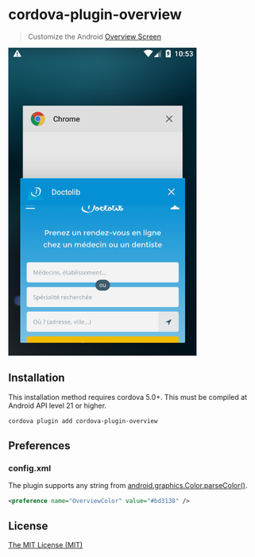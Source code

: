 # cordova-plugin-overview

> Customize the Android [Overview Screen](https://www.bignerdranch.com/blog/polishing-your-Android-overview-screen-entry/)

![Presentation](presentation.png)

## Installation

This installation method requires cordova 5.0+.
This must be compiled at Android API level 21 or higher.

```sh
cordova plugin add cordova-plugin-overview
```

## Preferences

### config.xml

The plugin supports any string from [android.graphics.Color.parseColor()](http://developer.android.com/reference/android/graphics/Color.html#parseColor(java.lang.String)).

``` xml
<preference name="OverviewColor" value="#bd3138" />
```

## License
[The MIT License (MIT)](http://www.opensource.org/licenses/mit-license.html)
